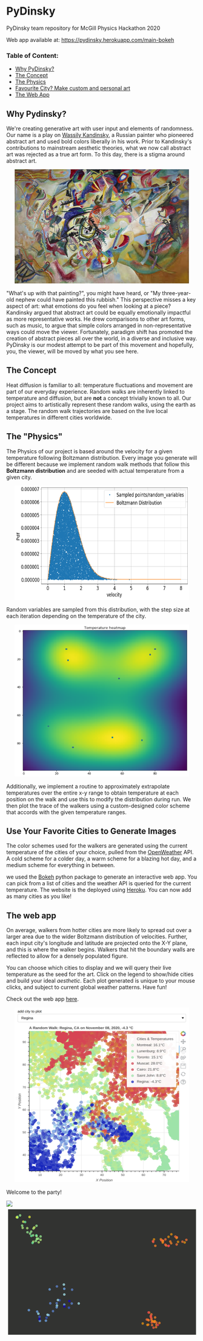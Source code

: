 # PyDinsky
PyDinsky team repository for McGill Physics Hackathon 2020

Web app available at: https://pydinsky.herokuapp.com/main-bokeh

### Table of Content:
* [Why PyDinsky?](#section1)
* [The Concept](#section2)
* [The Physics](#section3)
* [Favourite City? Make custom and personal art](#section4)
* [The Web App](#section5)

## <a name="section1"></a> Why Pydinsky?
We're creating generative art with user input and elements of randomness. Our name is a play on [Wassily Kandinsky](https://en.wikipedia.org/wiki/Wassily_Kandinsky), a Russian painter who pioneered abstract art and used bold colors liberally in his work. Prior to Kandinsky's contributions to mainstream aesthetic theories, what we now call abstract art was rejected as a true art form. To this day, there is a stigma around abstract art. 

<p align="center">
  <img width="460" height="300" src="https://github.com/soudk/PyDinsky/blob/main/data/kadinsky.jpg">
</p>

"What's up with that painting?", you might have heard, or "My three-year-old nephew could have painted this rubbish." This perspective misses a key aspect of art: what emotions do you feel when looking at a piece? Kandinsky argued that abstract art could be equally emotionally impactful as more representative works. He drew comparisons to other art forms, such as music, to argue that simple colors arranged in non-representative ways could move the viewer. Fortunately, paradigm shift has promoted the creation of abstract pieces all over the world, in a diverse and inclusive way. PyDinsky is our modest attempt to be part of this movement and hopefully, you, the viewer, will be moved by what you see here. 

## <a name="section2"></a> The Concept
Heat diffusion is familiar to all: temperature fluctuations and movement are part of our everyday experience. Random walks are inherently linked to temperature and diffusion, but are **not** a concept trivially known to all. Our project aims to artistically represent these random walks, using the earth as a stage. The random walk trajectories are based on the live local temperatures in different cities worldwide.

## <a name="section3"></a> The "Physics"
The Physics of our project is based around the velocity for a given temperature following Boltzmann distribution. Every image you generate will be different because we implement random walk methods that follow this **Boltzmann distribution** and are seeded with actual temperature from a given city.

<p align="center">
  <img width="460" height="300" src="https://github.com/soudk/PyDinsky/blob/main/data/distribution.png">
</p>

Random variables are sampled from this distribution, with the step size at each iteration depending on the temperature of the city. 

<p align="center">
  <img width="460" height="400" src="https://github.com/soudk/PyDinsky/blob/main/data/temp_map.png">
</p>

Additionally, we implement a routine to approximately extrapolate temperatures over the entire x-y range to obtain temperature at each position on the walk and use this to modify the distribution during run. We then plot the trace of the walkers using a custom-designed color scheme that accords with the given temperature ranges.

## <a name="section4"></a> Use Your Favorite Cities to Generate Images
The color schemes used for the walkers are generated using the current temperature of the cities of your choice, pulled from the [OpenWeather](https://openweathermap.org/) API. A cold scheme for a colder day, a warm scheme for a blazing hot day, and a medium scheme for everything in between.

we used the [Bokeh](https://bokeh.org/) python package to generate an interactive web app. You can pick from a list of cities and the weather API is queried for the current temperature. The website is the deployed using [Heroku](https://dashboard.heroku.com/). You can now add as many cities as you like!

## <a name="section5"></a> The web app

On average, walkers from hotter cities are more likely to spread out over a larger area due to the wider Boltzmann distribution of velocities. Further, each input city's longitude and latitude are projected onto the X-Y plane, and this is where the walker begins. Walkers that hit the boundary walls are reflected to allow for a densely populated figure. 

You can choose which cities to display and we will query their live temperature as the seed for the art. Click on the legend to show/hide cities and build your ideal *aesthetic*. Each plot generated is unique to your mouse clicks, and subject to current global weather patterns. Have fun!   

Check out the web app <a href="https://pydinsky.herokuapp.com/main-bokeh" target="_blank">here</a>. 

<p align="center">
  <a href="https://pydinsky.herokuapp.com/main-bokeh" target="_blank"><img width="460" height="460" src="https://github.com/soudk/PyDinsky/blob/main/data/example_webapp.png" alt="Example of the web app interface"></a>
</p>

Welcome to the party!

![](animation1.gif)![party time](https://github.com/soudk/PyDinsky/blob/main/data/animation1.gif?raw=true)



